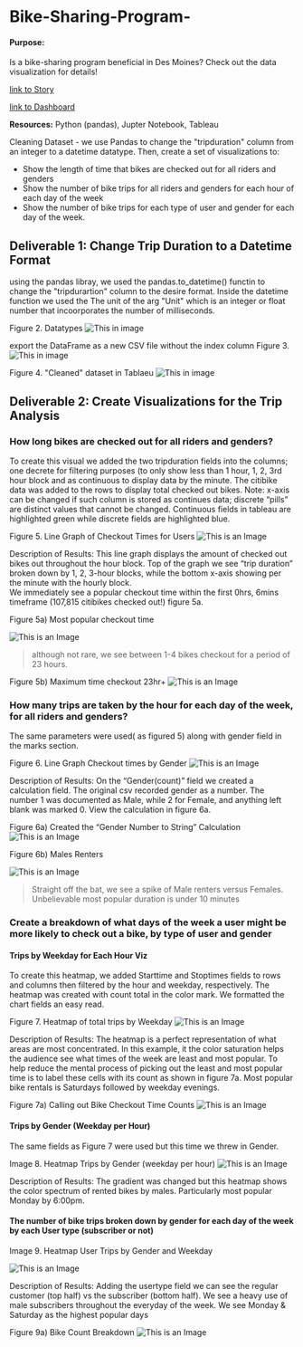 # Bike-Sharing-Program-
#### Purpose:
Is a bike-sharing program beneficial in Des Moines? Check out the data visualization for details!

[link to Story](https://public.tableau.com/app/profile/izzy.irazoque/viz/Module_14StoryBike-SharingProgramDesMoines/BikeSharingProgramStory)

[link to Dashboard](https://public.tableau.com/app/profile/izzy.irazoque/viz/Module_14DashboardBike-SharingProgramDesMoines/BikeSharingProgramDashboard)

**Resources:** Python (pandas), Jupter Notebook, Tableau 

Cleaning Dataset - we use Pandas to change the "tripduration" column from an integer to a datetime datatype. Then, create a set of visualizations to:

- Show the length of time that bikes are checked out for all riders and genders
- Show the number of bike trips for all riders and genders for each hour of each day of the week
- Show the number of bike trips for each type of user and gender for each day of the week.

## Deliverable 1: Change Trip Duration to a Datetime Format

using the pandas libray, we used the pandas.to_datetime() functin to change the "tripdurartion" column to the desire format. Inside the datetime function we used the The unit of the arg "Unit" which is an integer or float number that incoorporates the number of milliseconds.

Figure 2. Datatypes
![This in image](https://github.com/IIrazoque/Tablaeu_Bike_Program/blob/7615c9e4103e0f3c038e28ab225e3b0bb9935242/Images/image2.PNG)  

export the DataFrame as a new CSV file without the index column
Figure 3. 
![This in image](https://github.com/IIrazoque/Tablaeu_Bike_Program/blob/7615c9e4103e0f3c038e28ab225e3b0bb9935242/Images/image3.PNG)  


Figure 4. "Cleaned" dataset in Tablaeu
![This in image](https://github.com/IIrazoque/Tablaeu_Bike_Program/blob/7615c9e4103e0f3c038e28ab225e3b0bb9935242/Images/image4.PNG)  


## Deliverable 2: Create Visualizations for the Trip Analysis
### How long bikes are checked out for all riders and genders?
To create this visual we added the two tripduration fields into the columns; one decrete for filtering purposes (to only show less than 1 hour, 1, 2, 3rd hour block and as continuous to display data by the minute. The citibike data was added to the rows to display total checked out bikes. 
Note: x-axis can be changed if such column is stored as continues data; discrete “pills” are distinct values that cannot be changed. Continuous fields in tableau are highlighted green while discrete fields are highlighted blue. 

Figure 5. Line Graph of Checkout Times for Users 
![This is an Image](https://github.com/IIrazoque/Tablaeu_Bike_Program/blob/7615c9e4103e0f3c038e28ab225e3b0bb9935242/Images/image5.PNG)
 
Description of Results: This  line graph displays the amount of checked out bikes out throughout the hour block. Top of the graph we see “trip duration” broken down by 1, 2, 3-hour blocks, while the bottom x-axis showing per the minute with the hourly block.  
We immediately see a popular checkout time within the first 0hrs, 6mins timeframe (107,815 citibikes checked out!) figure 5a.

Figure 5a) Most popular checkout time

![This is an Image](https://github.com/IIrazoque/Tablaeu_Bike_Program/blob/7615c9e4103e0f3c038e28ab225e3b0bb9935242/Images/Image5a.PNG)
 
>although not rare, we see between 1-4 bikes checkout for a period of 23 hours.

Figure 5b) Maximum time checkout 23hr+
![This is an Image](https://github.com/IIrazoque/Tablaeu_Bike_Program/blob/7615c9e4103e0f3c038e28ab225e3b0bb9935242/Images/Image5b.PNG)
 
### How many trips are taken by the hour for each day of the week, for all riders and genders?
The same parameters were used( as figured 5) along with gender field in the marks section. 

Figure 6. Line Graph Checkout times by Gender 
![This is an Image](https://github.com/IIrazoque/Tablaeu_Bike_Program/blob/7615c9e4103e0f3c038e28ab225e3b0bb9935242/Images/image6.PNG)

Description of Results: On the “Gender(count)” field we created a calculation field. The original csv recorded gender as a number. The number 1 was documented as Male, while 2 for Female, and anything left blank was marked 0. View the calculation in figure 6a.

Figure 6a) Created the “Gender Number to String” Calculation 
![This is an Image](https://github.com/IIrazoque/Tablaeu_Bike_Program/blob/7615c9e4103e0f3c038e28ab225e3b0bb9935242/Images/image6a.PNG)


Figure 6b) Males Renters

![This is an Image](https://github.com/IIrazoque/Tablaeu_Bike_Program/blob/7615c9e4103e0f3c038e28ab225e3b0bb9935242/Images/image6b.PNG)
 
 >Straight off the bat, we see a spike of Male renters versus Females. Unbelievable most popular duration is under 10 minutes
 
### Create a breakdown of what days of the week a user might be more likely to check out a bike, by type of user and gender
#### Trips by Weekday for Each Hour Viz

To create this heatmap, we added Starttime and Stoptimes fields to rows and columns then filtered by the hour and weekday, respectively. The heatmap was created with count total in the color mark. We formatted the chart fields an easy read. 

Figure 7. Heatmap of total trips by Weekday
![This is an Image](https://github.com/IIrazoque/Tablaeu_Bike_Program/blob/7615c9e4103e0f3c038e28ab225e3b0bb9935242/Images/image7.PNG)
 
Description of Results: The heatmap is a perfect representation of what areas are most concentrated. In this example, it the color saturation helps the audience see what times of the week are least and most popular. To help reduce the mental process of picking out the least and most popular time is to label these cells with its count as shown in figure 7a. Most popular bike rentals is Saturdays followed by weekday evenings.

Figure 7a) Calling out Bike Checkout Time Counts 
![This is an Image](https://github.com/IIrazoque/Tablaeu_Bike_Program/blob/af3c288bb911dc44a9a5173cb1f470c5d5b71692/Images/image7a.PNG)
 
#### Trips by Gender (Weekday per Hour)
The same fields as Figure 7 were used but this time we threw in Gender. 

Image 8. Heatmap Trips by Gender (weekday per hour)
![This is an Image](https://github.com/IIrazoque/Tablaeu_Bike_Program/blob/7615c9e4103e0f3c038e28ab225e3b0bb9935242/Images/image8.PNG)

 
Description of Results: The gradient was changed but this heatmap shows the color spectrum of rented bikes by males. Particularly most popular Monday by 6:00pm.

#### The number of bike trips broken down by gender for each day of the week by each User type (subscriber or not)

Image 9. Heatmap User Trips by Gender and Weekday

![This is an Image](https://github.com/IIrazoque/Tablaeu_Bike_Program/blob/7615c9e4103e0f3c038e28ab225e3b0bb9935242/Images/image9.PNG)
 
Description of Results: Adding the usertype field we can see the regular customer (top half) vs the subscriber (bottom half). We see a heavy use of  male subscribers throughout the everyday of the week. We see Monday & Saturday as the highest popular days

Figure 9a) Bike Count Breakdown 
![This is an Image](https://github.com/IIrazoque/Tablaeu_Bike_Program/blob/7615c9e4103e0f3c038e28ab225e3b0bb9935242/Images/image9a.PNG)


